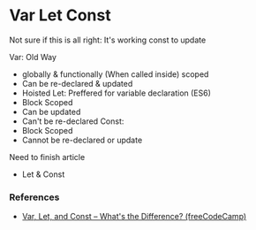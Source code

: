 # Var Let Const
Not sure if this is all right: It's working const to update


Var: Old Way
- globally & functionally (When called inside) scoped
- Can be re-declared & updated
- Hoisted
Let: Preffered for variable declaration (ES6)
- Block Scoped
- Can be updated
- Can't be re-declared
Const: 
- Block Scoped
- Cannot be re-declared or update

Need to finish article
- Let & Const

### References
- [Var, Let, and Const – What's the Difference? (freeCodeCamp)](https://www.freecodecamp.org/news/var-let-and-const-whats-the-difference/)